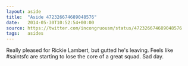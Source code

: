 ```yaml
---
layout: aside
title:  "Aside 472326674689048576"
date:   2014-05-30T10:52:54+00:00
source: https://twitter.com/incongruousm/status/472326674689048576
tags:   asides
---
```


Really pleased for Rickie Lambert, but gutted he's leaving. Feels like #saintsfc are starting to lose the core of a great squad. Sad day.
